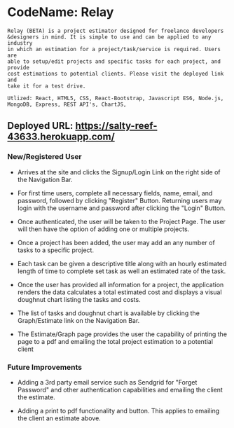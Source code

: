 # CodeName: Relay

    Relay (BETA) is a project estimator designed for freelance developers
    &designers in mind. It is simple to use and can be applied to any industry
    in which an estimation for a project/task/service is required. Users are
    able to setup/edit projects and specific tasks for each project, and provide
    cost estimations to potential clients. Please visit the deployed link and
    take it for a test drive.

    Utlized: React, HTML5, CSS, React-Bootstrap, Javascript ES6, Node.js,
    MongoDB, Express, REST API's, ChartJS,

## Deployed URL: https://salty-reef-43633.herokuapp.com/

### New/Registered User

- Arrives at the site and clicks the Signup/Login Link on the right side of the Navigation Bar.

- For first time users, complete all necessary fields, name, email, and password, followed by clicking "Register" Button. Returning users may login with the username and password after clicking the "Login" Button.

- Once authenticated, the user will be taken to the Project Page. The user will then have the option of adding one or multiple projects.

- Once a project has been added, the user may add an any number of tasks to a specific project.

- Each task can be given a descriptive title along with an hourly estimated length of time to complete set task as well an estimated rate of the task.

- Once the user has provided all information for a project, the application renders the data calculates a total estimated cost and displays a visual doughnut chart listing the tasks and costs.

- The list of tasks and doughnut chart is available by clicking the Graph/Estimate link on the Navigation Bar.

- The Estimate/Graph page provides the user the capability of printing the page to a pdf and emailing the total project estimation to a potential client

### Future Improvements

- Adding a 3rd party email service such as Sendgrid for "Forget Password" and other authentication capabilities and emailing the client the estimate.

- Adding a print to pdf functionality and button. This applies to emailing the client an estimate above.
